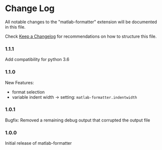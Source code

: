 # Change Log
All notable changes to the "matlab-formatter" extension will be documented in this file.

Check [Keep a Changelog](http://keepachangelog.com/) for recommendations on how to structure this file.

### 1.1.1
Add compatibility for python 3.6

### 1.1.0
New Features:
* format selection
* variable indent width → setting: `matlab-formatter.indentwidth`


### 1.0.1

Bugfix: Removed a remaining debug output that corrupted the output file

### 1.0.0

Initial release of matlab-formatter
